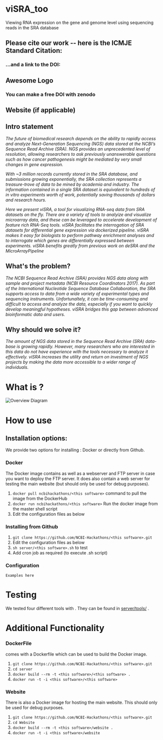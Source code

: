 # viSRA_too
Viewing RNA expression on the gene and genome level using sequencing reads in the SRA database
## Please cite our work -- here is the ICMJE Standard Citation:

### ...and a link to the DOI:

## Awesome Logo

### You can make a free DOI with zenodo <link>

## Website (if applicable)

## Intro statement
*The future of biomedical research depends on the ability to rapidly access and analyze Next-Generation Sequencing (NGS) data stored at the NCBI’s Sequence Read Archive (SRA). NGS provides an unprecedented level of resolution, allowing researchers to ask previously unanswerable questions such as how cancer pathogenesis might be mediated by very small changes in gene expression.*

*With ~3 million records currently stored in the SRA database, and submissions growing exponentially, the SRA collection represents a treasure-trove of data to be mined by academia and industry. The information contained in a single SRA dataset is equivalent to hundreds of in vitro experiments worth of work, potentially saving thousands of dollars and research hours.*

*Here we present viSRA, a tool for visualizing RNA-seq data from SRA datasets on the fly. There are a variety of tools to analyize and visualize microarray data, and these can be leveraged to accelerate development of feature rich RNA-Seq tools. viSRA facilitates the interrogation of SRA datasets for differential gene expression via dockerized pipeline. viSRA makes it easy for biologists to perform pathway enrichment analyses and to interrogate which genes are differentially expressed between experiments. viSRA benefits greatly from previous work on deSRA and the MicroArrayPipeline*

## What's the problem?
*The NCBI Sequence Read Archive (SRA) provides NGS data along with sample and project metadata (NCBI Resource Coordinators 2017). As part of the International Nucleotide Sequence Database Collaboration, the SRA supports access to data from a wide variety of experimental types and sequencing instruments. Unfortunaltely, it can be time-consuming and difficult to access and analyze the data, especially if you want to quickly develop meaningful hypotheses. viSRA bridges this gap between advanced bioinformatic data and users.*

## Why should we solve it?
*The amount of NGS data stored in the Sequence Read Archive (SRA) data-base is growing rapidly. However, many researchers who are interested in this data do not have experience with the tools necessary to analyze it effectively. viSRA increases the utility and return on investment of NGS projects by making the data more accessible to a wider range of individuals.*

# What is <this software>?

![Overview Diagram](https://github.com/dasmoocher/viSRA2/blob/master/images/viSRA_workflow.png)

# How to use <this software>

## Installation options:

We provide two options for installing <this software>: Docker or directly from Github.

### Docker

The Docker image contains <this software> as well as a webserver and FTP server in case you want to deploy the FTP server. It does also contain a web server for testing the <this software> main website (but should only be used for debug purposes).

1. `docker pull ncbihackathons/<this software>` command to pull the image from the DockerHub
2. `docker run ncbihackathons/<this software>` Run the docker image from the master shell script
3. Edit the configuration files as below

### Installing <this software> from Github

1. `git clone https://github.com/NCBI-Hackathons/<this software>.git`
2. Edit the configuration files as below
3. `sh server/<this software>.sh` to test
4. Add cron job as required (to execute <this software>.sh script)

### Configuration

```Examples here```

# Testing

We tested four different tools with <this software>. They can be found in [server/tools/](server/tools/) . 

# Additional Functionality

### DockerFile

<this software> comes with a Dockerfile which can be used to build the Docker image.

  1. `git clone https://github.com/NCBI-Hackathons/<this software>.git`
  2. `cd server`
  3. `docker build --rm -t <this software>/<this software> .`
  4. `docker run -t -i <this software>/<this software>`
  
### Website

There is also a Docker image for hosting the main website. This should only be used for debug purposes.

  1. `git clone https://github.com/NCBI-Hackathons/<this software>.git`
  2. `cd Website`
  3. `docker build --rm -t <this software>/website .`
  4. `docker run -t -i <this software>/website`
  
